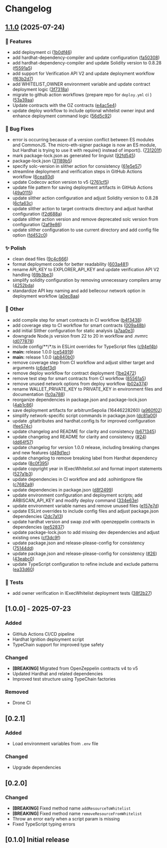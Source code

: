# Changelog

## [1.1.0](https://github.com/iExecBlockchainComputing/whitelist-smart-contract/compare/whitelist-smart-contract-v1.0.0...whitelist-smart-contract-v1.1.0) (2025-07-24)


### 🚀 Features

* add deployment ci ([1b0df46](https://github.com/iExecBlockchainComputing/whitelist-smart-contract/commit/1b0df46c839f1410948286589050259fc78265b1))
* add hardhat-dependency-compiler and update configuration ([fa50308](https://github.com/iExecBlockchainComputing/whitelist-smart-contract/commit/fa50308fe8f9ea12df6295211c50d3b821fd3730))
* add hardhat-dependency-compiler and update Solidity version to 0.8.28 ([f5591a5](https://github.com/iExecBlockchainComputing/whitelist-smart-contract/commit/f5591a5b86a47eab32fc4837f77bb556e445125d))
* add support for Verification API V2 and update deployment workflow ([f63b2d7](https://github.com/iExecBlockchainComputing/whitelist-smart-contract/commit/f63b2d704d0369d6a7ca7df53e26855b18609336))
* add WHITELIST_OWNER environment variable and update contract deployment logic ([3f7318a](https://github.com/iExecBlockchainComputing/whitelist-smart-contract/commit/3f7318a97f895ef8a32c1c0014d2e8aa224fd8e9))
* migrate to github action workflows (prepare repo for `deploy.yml` ci ) ([53a39aa](https://github.com/iExecBlockchainComputing/whitelist-smart-contract/commit/53a39aab7f33dfe5928d1e6dce75ec93719c641e))
* Update contracts with the OZ contracts ([e4ac5e4](https://github.com/iExecBlockchainComputing/whitelist-smart-contract/commit/e4ac5e49700b0dc633c57b10b293946f63da6985))
* update deploy workflow to include optional whitelist owner input and enhance deployment command logic ([56d5c92](https://github.com/iExecBlockchainComputing/whitelist-smart-contract/commit/56d5c92f44a042fa933043cbdc3cb514fd3f4521))


### 🐞 Bug Fixes

* error is occurring because of a version conflict between ES modules and CommonJS. The micro-eth-signer package is now an ES module, but Hardhat is trying to use it with require() instead of import(). ([731201f](https://github.com/iExecBlockchainComputing/whitelist-smart-contract/commit/731201f8e9033ac95cfcbd2064cc38355e041ed6))
* mark package-lock.json as generated for linguist ([92fd545](https://github.com/iExecBlockchainComputing/whitelist-smart-contract/commit/92fd5454873fa99b526312d35dad321675706170))
* package-lock.json ([31189b5](https://github.com/iExecBlockchainComputing/whitelist-smart-contract/commit/31189b5f510bd4bc1e93b67b13617cda4bb65076))
* specify solc-version in slither action for consistency ([61e5e57](https://github.com/iExecBlockchainComputing/whitelist-smart-contract/commit/61e5e57c868222c9079b183a776820237d9447e8))
* streamline deployment and verification steps in GitHub Actions workflow ([6cea93d](https://github.com/iExecBlockchainComputing/whitelist-smart-contract/commit/6cea93df7df6d90f80cabef02f06c7e4291882fd))
* update Codecov action version to v5 ([2761cf5](https://github.com/iExecBlockchainComputing/whitelist-smart-contract/commit/2761cf53104ac9c035029dfdbc6a60951146bcfa))
* update file pattern for saving deployment artifacts in GitHub Actions ([49a0115](https://github.com/iExecBlockchainComputing/whitelist-smart-contract/commit/49a011524b64dcc07a2487dabc6a7203445cf15f))
* update slither action configuration and adjust Solidity version to 0.8.28 ([6cfa63c](https://github.com/iExecBlockchainComputing/whitelist-smart-contract/commit/6cfa63c35ca5ab9179cb62d1082050704fdfe40e))
* update slither action to target contracts directory and adjust hardhat configuration ([f2d688a](https://github.com/iExecBlockchainComputing/whitelist-smart-contract/commit/f2d688a2a8d1fdcd371fc61a3cce3cbe762a77be))
* update slither action version and remove deprecated solc version from configuration ([2af9e86](https://github.com/iExecBlockchainComputing/whitelist-smart-contract/commit/2af9e86338d9dd4ceaed630f98c1e4ea08d69d36))
* update slither configuration to use current directory and add config file option ([fd452c0](https://github.com/iExecBlockchainComputing/whitelist-smart-contract/commit/fd452c021a90ee26324ff13306ace866e287998f))


### ✨ Polish

* clean dead files ([9c4c666](https://github.com/iExecBlockchainComputing/whitelist-smart-contract/commit/9c4c66674842e5fa705c288e46e91235b6d46749))
* format deployment code for better readability ([603a481](https://github.com/iExecBlockchainComputing/whitelist-smart-contract/commit/603a48116ca7aef6f71e3e567daf27fce9f20dd4))
* rename API_KEY to EXPLORER_API_KEY and update verification API V2 handling ([69b3be3](https://github.com/iExecBlockchainComputing/whitelist-smart-contract/commit/69b3be3a1b912842bd1c1c384998535329782df7))
* simplify solidity configuration by removing unnecessary compilers array ([4252bda](https://github.com/iExecBlockchainComputing/whitelist-smart-contract/commit/4252bdab890d88e3b8acda44721c2a6cec4e43a3))
* standardize API key naming and add bellecour network option in deployment workflow ([a0ec8aa](https://github.com/iExecBlockchainComputing/whitelist-smart-contract/commit/a0ec8aa90f7dc3401a1f4d5c93b201ee845ffe70))


### 🧰 Other

* add compile step for smart contracts in CI workflow ([b4f3438](https://github.com/iExecBlockchainComputing/whitelist-smart-contract/commit/b4f3438a88c6357f5a6624c456cf809a172edbf5))
* add coverage step to CI workflow for smart contracts ([009a48b](https://github.com/iExecBlockchainComputing/whitelist-smart-contract/commit/009a48ba1cc7875fa4d6a0e666c7e47218b69bb9))
* add initial Slither configuration for static analysis ([a7aa0e3](https://github.com/iExecBlockchainComputing/whitelist-smart-contract/commit/a7aa0e3cbf77c88931f3a8cf13d78254591139e9))
* downgrade Node.js version from 22 to 20 in workflow and .nvmrc ([d077878](https://github.com/iExecBlockchainComputing/whitelist-smart-contract/commit/d077878c98f2373545ab089458feb0dd42852bb0))
* include config/**/*.ts in ESLint overrides for TypeScript files ([c94ef4b](https://github.com/iExecBlockchainComputing/whitelist-smart-contract/commit/c94ef4bd0aa12280f10ba988f9b738c355efec0f))
* **main:** release 1.0.0 ([ce54919](https://github.com/iExecBlockchainComputing/whitelist-smart-contract/commit/ce54919c4f9a677d82374986bf714036c5ea039c))
* **main:** release 1.0.0 ([ab840b0](https://github.com/iExecBlockchainComputing/whitelist-smart-contract/commit/ab840b078e04f7f08a0c356210edc3e14be826bf))
* remove coverage step from CI workflow and adjust slither target and arguments ([c6def3d](https://github.com/iExecBlockchainComputing/whitelist-smart-contract/commit/c6def3dc4e90458d572ef278ce8f12400648ebe8))
* remove deploy workflow for contract deployment ([1be2472](https://github.com/iExecBlockchainComputing/whitelist-smart-contract/commit/1be2472565f5a69f4f9d9f482e290781ca9cd16c))
* remove test step for smart contracts from CI workflow ([85561a5](https://github.com/iExecBlockchainComputing/whitelist-smart-contract/commit/85561a5bda8c29ee7596534a740f15c7340b1c2d))
* remove unused network options from deploy workflow ([b02a374](https://github.com/iExecBlockchainComputing/whitelist-smart-contract/commit/b02a374937529eb73d32383250f4f6fe4f1a4142))
* rename WALLET_PRIVATE_KEY to PRIVATE_KEY in environment files and documentation ([fc0a788](https://github.com/iExecBlockchainComputing/whitelist-smart-contract/commit/fc0a7885cbe7073c441dbc1a7b0a97acff45c1b6))
* reorganize dependencies in package.json and package-lock.json ([4ab1c86](https://github.com/iExecBlockchainComputing/whitelist-smart-contract/commit/4ab1c86ee94cc9749d1c0faa41088647c9fa48fc))
* save deployment artifacts for arbitrumSepolia (16446228260) ([a960f02](https://github.com/iExecBlockchainComputing/whitelist-smart-contract/commit/a960f029fc176a12947461bb0fe86559ba25cbd4))
* simplify network-specific script commands in package.json ([dc81a00](https://github.com/iExecBlockchainComputing/whitelist-smart-contract/commit/dc81a009c31067c1c34e24896e0939059fc14d31))
* update .gitattributes and hardhat.config.ts for improved configuration ([fee574c](https://github.com/iExecBlockchainComputing/whitelist-smart-contract/commit/fee574c221b7ece22eb74b3408d6e17b6b17d165))
* update changelog and README for clarity and consistency ([b671345](https://github.com/iExecBlockchainComputing/whitelist-smart-contract/commit/b6713458de9626e9cb1459e4dd4860f0fe71fad6))
* update changelog and README for clarity and consistency ([#24](https://github.com/iExecBlockchainComputing/whitelist-smart-contract/issues/24)) ([dd64f57](https://github.com/iExecBlockchainComputing/whitelist-smart-contract/commit/dd64f57109c070cf5e9408550c9718c3f1fbda0e))
* update changelog for version 1.0.0 release, including breaking changes and new features ([d49d1ec](https://github.com/iExecBlockchainComputing/whitelist-smart-contract/commit/d49d1ecd0996e434776d3a18b380799acc35804e))
* update changelog to remove breaking label from Hardhat dependency update ([8c0f395](https://github.com/iExecBlockchainComputing/whitelist-smart-contract/commit/8c0f395ac92c06f54e61f0d4bcb92f5360206de5))
* update copyright year in IExecWhitelist.sol and format import statements ([527a1b3](https://github.com/iExecBlockchainComputing/whitelist-smart-contract/commit/527a1b38b19fd69e4af6f08a5c420756fc5acf2c))
* update dependencies in CI workflow and add .solhintignore file ([c7682a9](https://github.com/iExecBlockchainComputing/whitelist-smart-contract/commit/c7682a9b49cd5cd09b7a997d9a112a81c6149b23))
* update dependencies in package.json ([d8f2499](https://github.com/iExecBlockchainComputing/whitelist-smart-contract/commit/d8f2499b40f603eaf7fde0eb63c1b90748926c2d))
* update environment configuration and deployment scripts; add ARBISCAN_API_KEY and modify deploy command ([334e63e](https://github.com/iExecBlockchainComputing/whitelist-smart-contract/commit/334e63ecf55ccc9402d5a717b094911004034cb4))
* update environment variable names and remove unused files ([e157e7d](https://github.com/iExecBlockchainComputing/whitelist-smart-contract/commit/e157e7d85966830b02482709cd5a78b7bc56ba15))
* update ESLint overrides to include config files and adjust package.json dependencies ([2dc7a13](https://github.com/iExecBlockchainComputing/whitelist-smart-contract/commit/2dc7a13e94a95c059f5966e151ab412afd4119f0))
* update hardhat version and swap zod with openzeppelin contracts in dependencies ([ee52837](https://github.com/iExecBlockchainComputing/whitelist-smart-contract/commit/ee52837edcbe70318f9f3d72948394cfb82af0d1))
* update package-lock.json to add missing dev dependencies and adjust existing ones ([cf3dc9f](https://github.com/iExecBlockchainComputing/whitelist-smart-contract/commit/cf3dc9ff1c4e1447e581a50f2e2d2e9d251fc365))
* update package.json and release-please-config for consistency ([75144dd](https://github.com/iExecBlockchainComputing/whitelist-smart-contract/commit/75144ddc355b85bcd025264faf0bb11c6935b278))
* update package.json and release-please-config for consistency ([#26](https://github.com/iExecBlockchainComputing/whitelist-smart-contract/issues/26)) ([43eabc0](https://github.com/iExecBlockchainComputing/whitelist-smart-contract/commit/43eabc03e9652d7d3d4d124bdfc99d68903b5856))
* update TypeScript configuration to refine include and exclude patterns ([ea33d60](https://github.com/iExecBlockchainComputing/whitelist-smart-contract/commit/ea33d605d9c86a2ed4d82ed28beb88a2598ab332))


### 🧪 Tests

* add owner verification in IExecWhitelist deployment tests ([38f2b27](https://github.com/iExecBlockchainComputing/whitelist-smart-contract/commit/38f2b2763d1ab2428af46a6e31186db31f966b2d))

## [1.0.0] - 2025-07-23

### Added

- GitHub Actions CI/CD pipeline
- Hardhat Ignition deployment script
- TypeChain support for improved type safety

### Changed

- **[BREAKING]** Migrated from OpenZeppelin contracts v4 to v5
- Updated Hardhat and related dependencies
- Improved test structure using TypeChain factories

### Removed

- Drone CI

## [0.2.1]

### Added

- Load environment variables from `.env` file

### Changed

- Upgrade dependencies

## [0.2.0]

### Changed

- **[BREAKING]** Fixed method name `addResourceToWhitelist`
- **[BREAKING]** Fixed method name `removeResourceFromWhitelist`
- Throw an error early when a script param is missing
- Fixed TypeScript typing errors

## [0.1.0] Initial release
